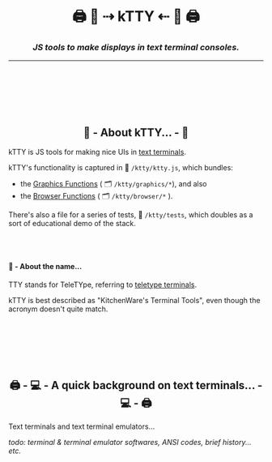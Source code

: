 <!-- Title -->
<h1 align="center">
  🖨 🐯  ⇢ kTTY ⇠  🐯 🖨
</h1>

<!--  Subtitle -->
<h3 align="center">
  <i>JS tools to make displays in text terminal consoles.</i>
</h3>

---

<br /><br /><br /><br /><br />





<h2 align="center"> 🐯  - About kTTY... - 🐯</h2>

kTTY is JS tools for making nice UIs in <a href="#text-terminals">text terminals</a>.  

kTTY's functionality is captured in 📄 `/ktty/ktty.js`,  which bundles: 
 - the <a href="https://github.com/rooftop-media/ktty/tree/main/graphics">Graphics Functions</a> ( 🗂 `/ktty/graphics/*`), and also 
 - the <a href="https://github.com/rooftop-media/ktty/tree/main/browser">Browser Functions</a> ( 🗂 `/ktty/browser/*` ). 

There's also a file for a series of tests, 📄 `/ktty/tests`,
which doubles as a sort of educational demo of the stack. 

<br /><br />

<h4> 🐯  - About the name...</h4>

TTY stands for TeleTYpe, referring to [teletype terminals](https://en.wikipedia.org/wiki/Teletype_Model_33).  

kTTY is best described as "KitchenWare's Terminal Tools", 
even though the acronym doesn't quite match. 

<br /><br /><br /><br /><br />





<h2 align="center">  🖨 - 💻  - A quick background on text terminals... - 💻 - 🖨 </h2>

<p> Text terminals and text terminal emulators... </p>

<i>todo: terminal & terminal emulator softwares, ANSI codes, brief history... etc.</i>

<br /><br /><br /><br /><br />


